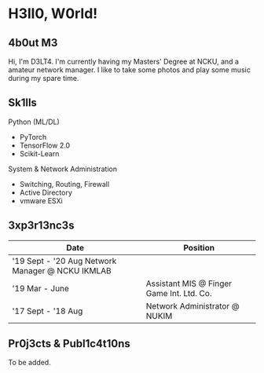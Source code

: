 # H3ll0, W0rld!

## 4b0ut M3
Hi, I'm D3LT4. I'm currently having my Masters' Degree at NCKU, and a amateur network manager. I like to take some photos and play some music during my spare time.

## Sk1lls

Python (ML/DL)
- PyTorch
- TensorFlow 2.0
- Scikit-Learn

System & Network Administration
- Switching, Routing, Firewall
- Active Directory
- vmware ESXi

## 3xp3r13nc3s

| Date | Position |
| - | - |
| '19 Sept - '20 Aug Network Manager @ NCKU IKMLAB |
| '19 Mar - June | Assistant MIS @ Finger Game Int. Ltd. Co. |
| '17 Sept - '18 Aug | Network Administrator @ NUKIM |

## Pr0j3cts & Publ1c4t10ns

To be added.
